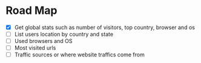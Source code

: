 # Road Map

- [x] Get global stats such as number of visitors, top country, browser and os
- [ ] List users location by country and state
- [ ] Used browsers and OS
- [ ] Most visited urls
- [ ] Traffic sources or where website traffics come from